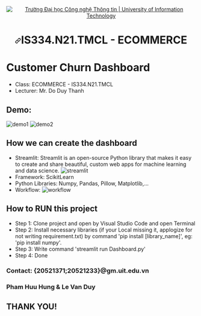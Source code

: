 <p align="center" dir="auto">
  <a href="https://www.uit.edu.vn/" title="Trường Đại học Công nghệ Thông tin" rel="nofollow">
    <img src="https://camo.githubusercontent.com/29fa0dade8ce1281054a2a4844513e68f8868f15057452c709392fe49b01d398/68747470733a2f2f692e696d6775722e636f6d2f576d4d6e5352742e706e67" alt="Trường Đại học Công nghệ Thông tin | University of Information Technology" data-canonical-src="https://i.imgur.com/WmMnSRt.png" style="max-width: 100%;">
  </a>
</p>
<h1 align="center" tabindex="-1" dir="auto"><svg class="octicon octicon-link" viewBox="0 0 16 16" version="1.1" width="16" height="16" aria-hidden="true"><path d="m7.775 3.275 1.25-1.25a3.5 3.5 0 1 1 4.95 4.95l-2.5 2.5a3.5 3.5 0 0 1-4.95 0 .751.751 0 0 1 .018-1.042.751.751 0 0 1 1.042-.018 1.998 1.998 0 0 0 2.83 0l2.5-2.5a2.002 2.002 0 0 0-2.83-2.83l-1.25 1.25a.751.751 0 0 1-1.042-.018.751.751 0 0 1-.018-1.042Zm-4.69 9.64a1.998 1.998 0 0 0 2.83 0l1.25-1.25a.751.751 0 0 1 1.042.018.751.751 0 0 1 .018 1.042l-1.25 1.25a3.5 3.5 0 1 1-4.95-4.95l2.5-2.5a3.5 3.5 0 0 1 4.95 0 .751.751 0 0 1-.018 1.042.751.751 0 0 1-1.042.018 1.998 1.998 0 0 0-2.83 0l-2.5 2.5a1.998 1.998 0 0 0 0 2.83Z"></path></svg></a><b>IS334.N21.TMCL - ECOMMERCE</b></h1>
  
# Customer Churn Dashboard
- Class: ECOMMERCE - IS334.N21.TMCL
- Lecturer: Mr. Do Duy Thanh
## Demo: 
![demo1](https://drive.google.com/uc?export=view&id=1-4aF9dAXE7mFT0xpLerjihNXPiuwMlg2)
![demo2](https://drive.google.com/uc?export=view&id=1uNHCUEVSrpn1YNK41bd1VwrJ80jFSI0r)
## How we can create the dashboard
- Streamlit: Streamlit is an open-source Python library that makes it easy to create and share beautiful, custom web apps for machine learning and data science.
![streamlit](https://images.datacamp.com/image/upload/v1640050215/image27_frqkzv.png)
- Framework: ScikitLearn
- Python Libraries: Numpy, Pandas, Pillow, Matplotlib,...
- Workflow:
![workflow](https://blog.jcharistech.com/wp-content/uploads/2021/10/Streamlit-Project-JCharisTech1.png)
## How to RUN this project
- Step 1: Clone project and open by Visual Studio Code and open Terminal
- Step 2: Install necessary libraries (if your Local missing it, applogize for not writing requirement.txt) by command 'pip install [library_name]', eg: 'pip install numpy'.
- Step 3: Write command 'streamlit run Dashboard.py'
- Step 4: Done
### Contact: {20521371;20521233}@gm.uit.edu.vn
### Pham Huu Hung & Le Van Duy
## THANK YOU!
